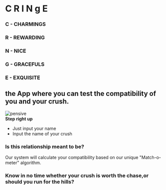 # C R I N g E


### C - CHARMINGS
### R - REWARDING
### N - NICE
### G - GRACEFULS
### E - EXQUISITE
   
 ## the App where you can test the compatibility of you and your crush.
![pensive](https://i.ytimg.com/vi/spH1AlKHDog/maxresdefault.jpg)   
      **Step right up**
- Just input your name
- Input the name of your crush

### Is this relationship meant to be?
Our system will calculate your compatibility based on our unique "Match-o-meter" algorithm.
###  Know in no time whether your crush is worth the chase,or should you run for the hills?


 
